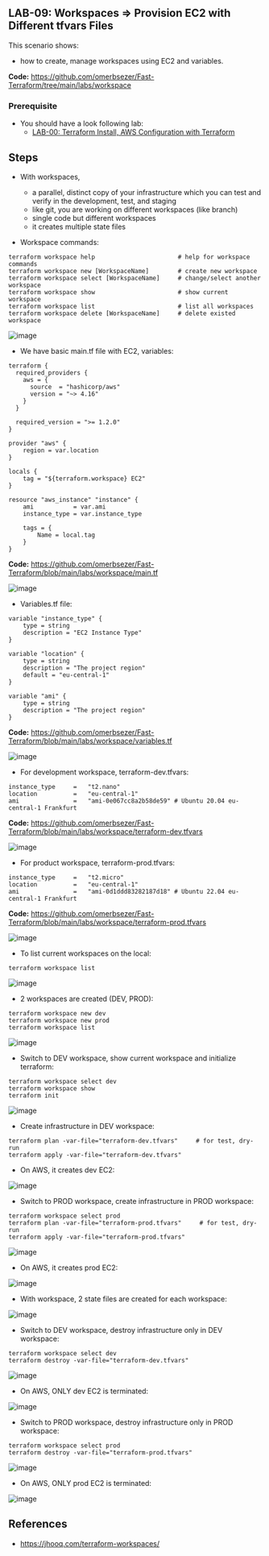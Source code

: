 ## LAB-09: Workspaces => Provision EC2 with Different tfvars Files

This scenario shows:
- how to create, manage workspaces using EC2 and variables.

**Code:**  https://github.com/omerbsezer/Fast-Terraform/tree/main/labs/workspace

### Prerequisite

- You should have a look following lab: 
  - [LAB-00: Terraform Install, AWS Configuration with Terraform](https://github.com/omerbsezer/Fast-Terraform/blob/main/LAB00-Terraform-Install-AWS-Configuration.md)

## Steps

- With workspaces,
  - a parallel, distinct copy of your infrastructure which you can test and verify in the development, test, and staging 
  - like git, you are working on different workspaces (like branch)
  - single code but different workspaces
  - it creates multiple state files

- Workspace commands:

``` 
terraform workspace help                       # help for workspace commands
terraform workspace new [WorkspaceName]        # create new workspace
terraform workspace select [WorkspaceName]     # change/select another workspace
terraform workspace show                       # show current workspace
terraform workspace list                       # list all workspaces
terraform workspace delete [WorkspaceName]     # delete existed workspace
``` 

![image](https://user-images.githubusercontent.com/10358317/229855095-05b608f7-04aa-4603-9516-600d0c692d01.png)

- We have basic main.tf file with EC2, variables:

``` 
terraform {
  required_providers {
    aws = {
      source  = "hashicorp/aws"
      version = "~> 4.16"
    }
  }

  required_version = ">= 1.2.0"
}

provider "aws" {
	region = var.location
}

locals {
    tag = "${terraform.workspace} EC2"
}

resource "aws_instance" "instance" {
	ami           = var.ami
	instance_type = var.instance_type

	tags = {
		Name = local.tag
	}
}
``` 

**Code:**  https://github.com/omerbsezer/Fast-Terraform/blob/main/labs/workspace/main.tf

![image](https://user-images.githubusercontent.com/10358317/230614196-cd007efe-388e-408b-a92e-bb064e07e0ab.png)

- Variables.tf file:

```
variable "instance_type" {
    type = string
    description = "EC2 Instance Type"
}

variable "location" {
    type = string
    description = "The project region"
    default = "eu-central-1"
}

variable "ami" {
    type = string
    description = "The project region"
}
```

**Code:**  https://github.com/omerbsezer/Fast-Terraform/blob/main/labs/workspace/variables.tf

![image](https://user-images.githubusercontent.com/10358317/230614240-504aaebd-00a5-4d85-8ecd-73df9a9a2254.png)

- For development workspace, terraform-dev.tfvars:

```
instance_type     =   "t2.nano"
location          =   "eu-central-1"
ami               =   "ami-0e067cc8a2b58de59" # Ubuntu 20.04 eu-central-1 Frankfurt
```

**Code:**  https://github.com/omerbsezer/Fast-Terraform/blob/main/labs/workspace/terraform-dev.tfvars

![image](https://user-images.githubusercontent.com/10358317/230614271-f5c5ccde-3d29-40ae-845f-5260060e2a5c.png)


- For product workspace, terraform-prod.tfvars:

```
instance_type     =   "t2.micro"
location          =   "eu-central-1"
ami               =   "ami-0d1ddd83282187d18" # Ubuntu 22.04 eu-central-1 Frankfurt
```

**Code:**  https://github.com/omerbsezer/Fast-Terraform/blob/main/labs/workspace/terraform-prod.tfvars

![image](https://user-images.githubusercontent.com/10358317/230614321-0f2ba768-cc0d-44f6-b68f-8a5c94ccb976.png)

- To list current workspaces on the local:

```
terraform workspace list
```

![image](https://user-images.githubusercontent.com/10358317/230609965-a282fba2-d318-4a24-b189-c928abdbd2cf.png)

- 2 workspaces are created (DEV, PROD):

```
terraform workspace new dev
terraform workspace new prod
terraform workspace list
```

![image](https://user-images.githubusercontent.com/10358317/230610099-3b8e3d91-e0a9-4a4e-bb25-8a8e15a489b5.png)

- Switch to DEV workspace, show current workspace and initialize terraform:

```
terraform workspace select dev
terraform workspace show
terraform init
```

![image](https://user-images.githubusercontent.com/10358317/230610877-e76ed796-6e38-4493-89d7-2dbdbd43457f.png)

- Create infrastructure in DEV workspace: 

```
terraform plan -var-file="terraform-dev.tfvars"     # for test, dry-run
terraform apply -var-file="terraform-dev.tfvars"
```

- On AWS, it creates dev EC2:

![image](https://user-images.githubusercontent.com/10358317/230612063-b66afd1e-749a-41fe-b899-c68933ad4aa8.png)


- Switch to PROD workspace, create infrastructure in PROD workspace: 

```
terraform workspace select prod
terraform plan -var-file="terraform-prod.tfvars"     # for test, dry-run
terraform apply -var-file="terraform-prod.tfvars"
```

![image](https://user-images.githubusercontent.com/10358317/230612548-c8b79323-7f28-43c2-adc7-c7874ad3ed90.png)

- On AWS, it creates prod EC2:

![image](https://user-images.githubusercontent.com/10358317/230612752-565fdef3-7f89-496c-b108-03d6d38008ef.png)

- With workspace, 2 state files are created for each workspace:

![image](https://user-images.githubusercontent.com/10358317/230612889-dcd95404-3b0c-4b35-a3e4-a7844ca54a86.png)


- Switch to DEV workspace, destroy infrastructure only in DEV workspace: 

```
terraform workspace select dev
terraform destroy -var-file="terraform-dev.tfvars"  
```

![image](https://user-images.githubusercontent.com/10358317/230613305-4bfe6f81-e1bb-41c6-88cd-3ba9a37ee519.png)

- On AWS, ONLY dev EC2 is terminated:

![image](https://user-images.githubusercontent.com/10358317/230613441-3e52a33d-6721-47bf-a72e-1b28e524aac9.png)


- Switch to PROD workspace, destroy infrastructure only in PROD workspace: 

```
terraform workspace select prod
terraform destroy -var-file="terraform-prod.tfvars"  
```

![image](https://user-images.githubusercontent.com/10358317/230613867-c347eb16-6f5d-452c-85cf-4e54d3dfc89f.png)

- On AWS, ONLY prod EC2 is terminated:

![image](https://user-images.githubusercontent.com/10358317/230613937-92d8ec9c-ffd2-48f7-9cbd-be6ca11500b5.png)


## References
- https://jhooq.com/terraform-workspaces/




